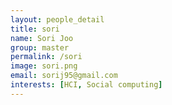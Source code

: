 ```yaml
---
layout: people_detail
title: sori
name: Sori Joo
group: master
permalink: /sori
image: sori.png
email: sorij95@gmail.com
interests: [HCI, Social computing]
---
```

